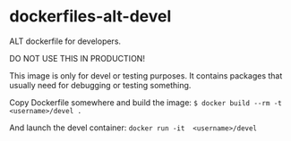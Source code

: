 dockerfiles-alt-devel
======================

ALT dockerfile for developers.

DO NOT USE THIS IN PRODUCTION!

This image is only for devel or testing purposes. It contains packages that
usually need for debugging or testing something.

Copy Dockerfile somewhere and build the image:
`$ docker build --rm -t <username>/devel .`

And launch the devel container:
`docker run -it  <username>/devel`

